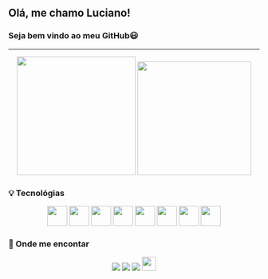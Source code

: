 ## Olá, me chamo Luciano!
### Seja bem vindo ao meu GitHub😃
---
<p align="center">
<a href="https://github.com/LucianoASousa"></a>
<img height="238em"src="https://github-readme-streak-stats.herokuapp.com/?user=LucianoASousa&theme=default_border=true">
<img height="228em" src="https://github-readme-stats.vercel.app/api/top-langs/?username=LucianoASousa&langs_count=10">
  </p>

### 💡 Tecnológias

<p align="center">
<a href="https://github.com/LucianoASousa"></a>
<img src="https://cdn.jsdelivr.net/gh/devicons/devicon/icons/git/git-plain.svg" width="40" height="40"/>
<img src="https://cdn.jsdelivr.net/gh/devicons/devicon/icons/javascript/javascript-plain.svg" width="40" height="40"/>
<img src="https://cdn.jsdelivr.net/gh/devicons/devicon/icons/html5/html5-plain-wordmark.svg" width="40" height="40"/>
<img src="https://cdn.jsdelivr.net/gh/devicons/devicon/icons/css3/css3-plain-wordmark.svg" width="40" height="40"/>
<img src="https://cdn.jsdelivr.net/gh/devicons/devicon/icons/nodejs/nodejs-plain-wordmark.svg" width="40" height="40"/>
<img src="https://cdn.jsdelivr.net/gh/devicons/devicon/icons/react/react-original.svg" width="40" height="40"/>
<img src="https://cdn.jsdelivr.net/gh/devicons/devicon/icons/github/github-original.svg" width="40" height="40"/>
<img src="https://cdn.jsdelivr.net/gh/devicons/devicon/icons/vscode/vscode-original.svg" width="40" height="40"/>        
</p>

### 📍 Onde me encontar 

<p align= "center">
  <a href="https://instagram.com/luciano.asousa" target="_blank"><img src="https://img.shields.io/badge/-Instagram-%23E4405F?style=for-the-badge&logo=instagram&logoColor=white" target="_blank"></a>
  <a href = "mailto:lucianoamorim506@gmail.com"><img src="https://img.shields.io/badge/Gmail-D14836?style=for-the-badge&logo=gmail&logoColor=white" target="_blank"></a>
  <a href="https://www.linkedin.com/in/lucianoasousa/" target="_blank"><img src="https://img.shields.io/badge/-LinkedIn-%230077B5?style=for-the-badge&logo=linkedin&logoColor=white" target="_blank"></a>
  <a href="https://twitter.com/lucianoamorimd"><img height="28"src="https://img.shields.io/twitter/url?style=social&url=https%3A%2F%2Ftwitter.com%2Flucianoamorimd" target="_blank"></a>
</p>
